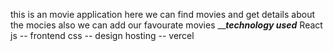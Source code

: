 this is an movie application here we can find movies and get details about the mocies
also we can add our favourate movies 
_________________technology used_______________
React js  -- frontend
css -- design
hosting -- vercel
